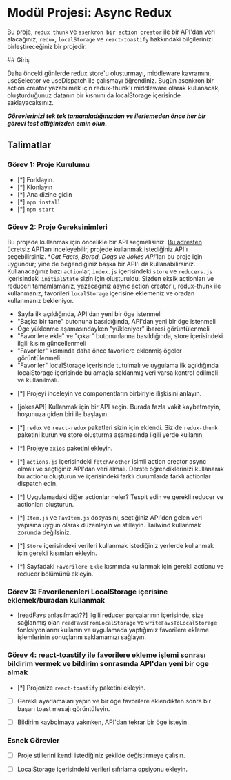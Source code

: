 # Modül Projesi: Async Redux

Bu proje, `redux thunk` ve `asenkron bir action creator` ile bir API'dan veri alacağınız, `redux`, `localStorage` ve `react-toastify` hakkındaki bilgilerinizi birleştireceğiniz bir projedir.

## Giriş

Daha önceki günlerde redux store'u oluşturmayı, middleware kavramını, useSelector ve useDispatch ile çalışmayı öğrendiniz. Bugün asenkron bir action creator yazabilmek için redux-thunk'ı middleware olarak kullanacak, oluşturduğunuz datanın bir kısmını da localStorage içerisinde saklayacaksınız.

**_Görevlerinizi tek tek tamamladığınızdan ve ilerlemeden önce her bir görevi test ettiğinizden emin olun._**

## Talimatlar

### Görev 1: Proje Kurulumu

- [*] Forklayın.
- [*] Klonlayın
- [*] Ana dizine gidin
- [*] `npm install`
- [*] `npm start`

### Görev 2: Proje Gereksinimleri

Bu projede kullanmak için öncelikle bir API seçmelisiniz. [Bu adresten](https://apipheny.io/free-api/) ücretsiz API'ları inceleyebilir, projede kullanmak istediğiniz API'ı seçebilirsiniz. \*_Cat Facts, Bored, Dogs ve Jokes API_'ları bu proje için uygundur; yine de beğendiğiniz başka bir API'ı da kullanabilirsiniz. Kullanacağınız bazı `action`lar, `index.js` içerisindeki `store` ve `reducers.js` içerisindeki `initialState` sizin için oluşturuldu. Sizden eksik actionları ve reducerı tamamlamanız, yazacağınız async action creator'ı, redux-thunk ile kullanmanız, favorileri `localStorage` içerisine eklemeniz ve oradan kullanmanız bekleniyor.

- Sayfa ilk açıldığında, API'dan yeni bir öge istenmeli
- "Başka bir tane" butonuna basıldığında, API'dan yeni bir öge istenmeli
- Öge yüklenme aşamasındayken "yükleniyor" ibaresi görüntülenmeli
- "Favorilere ekle" ve "çıkar" butonunlarına basıldığında, store içerisindeki ilgili kısım güncellenmeli
- "Favoriler" kısmında daha önce favorilere eklenmiş ögeler görüntülenmeli
- "Favoriler" localStorage içerisinde tutulmalı ve uygulama ilk açıldığında localStorage içerisinde bu amaçla saklanmış veri varsa kontrol edilmeli ve kullanılmalı.

* [*] Projeyi inceleyin ve componentların birbiriyle ilişkisini anlayın.

* [jokesAPI] Kullanmak için bir API seçin. Burada fazla vakit kaybetmeyin, hoşunuza giden biri ile başlayın.

* [*] `redux` ve `react-redux` paketleri sizin için eklendi. Siz de `redux-thunk` paketini kurun ve store oluşturma aşamasında ilgili yerde kullanın.

* [*] Projeye `axios` paketini ekleyin.

* [*] `actions.js` içerisindeki `fetchAnother` isimli action creator async olmalı ve seçtiğiniz API'dan veri almalı. Derste öğrendiklerinizi kullanarak bu actionu oluşturun ve içerisindeki farklı durumlarda farklı actionlar dispatch edin.

* [*] Uygulamadaki diğer actionlar neler? Tespit edin ve gerekli reducer ve actionları oluşturun.

* [*] `Item.js` ve `FavItem.js` dosyasını, seçtiğiniz API'den gelen veri yapısına uygun olarak düzenleyin ve stilleyin. Tailwind kullanmak zorunda değilsiniz.

* [*] `Store` içerisindeki verileri kullanmak istediğiniz yerlerde kullanmak için gerekli kısımları ekleyin.

* [*] Sayfadaki `Favorilere Ekle` kısmında kullanmak için gerekli actionu ve reducer bölümünü ekleyin.

### Görev 3: Favorilenenleri LocalStorage içerisine eklemek/buradan kullanmak

- [readFavs anlaşılmadı??] İlgili reducer parçalarının içerisinde, size sağlanmış olan `readFavsFromLocalStorage` ve `writeFavsToLocalStorage` fonksiyonlarını kullanın ve uygulamada yaptığımız favorilere ekleme işlemlerinin sonuçlarını saklamamızı sağlayın.

### Görev 4: react-toastify ile favorilere ekleme işlemi sonrası bildirim vermek ve bildirim sonrasında API'dan yeni bir oge almak

- [*] Projenize `react-toastify` paketini ekleyin.

- [ ] Gerekli ayarlamaları yapın ve bir öge favorilere eklendikten sonra bir başarı toast mesajı görüntüleyin.

- [ ] Bildirim kaybolmaya yakınken, API'dan tekrar bir öge isteyin.

### Esnek Görevler

- [ ] Proje stillerini kendi istediğiniz şekilde değiştirmeye çalışın.

- [ ] LocalStorage içerisindeki verileri sıfırlama opsiyonu ekleyin.
